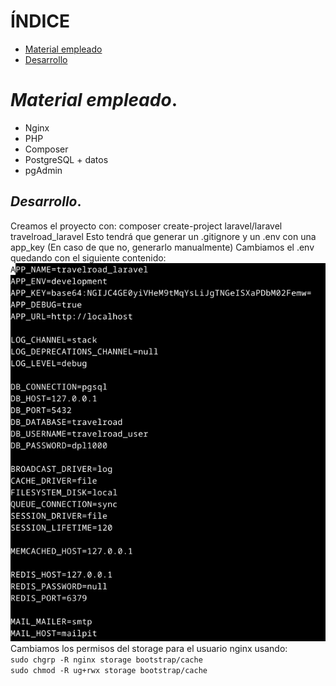 # ÍNDICE

+ [Material empleado](#id1)
+ [Desarrollo](#id2)

# ***Material empleado***. <a name="id1"></a>

- Nginx
- PHP
- Composer
- PostgreSQL + datos
- pgAdmin

## ***Desarrollo***. <a name="id2"></a>

Creamos el proyecto con: composer create-project laravel/laravel travelroad_laravel
Esto tendrá que generar un .gitignore y un .env con una app_key (En caso de que no, generarlo manualmente)
Cambiamos el .env quedando con el siguiente contenido:
![imagen1](img/1.png)
Cambiamos los permisos del storage para el usuario nginx usando:  
``` sudo chgrp -R nginx storage bootstrap/cache ```  
``` sudo chmod -R ug+rwx storage bootstrap/cache ```

